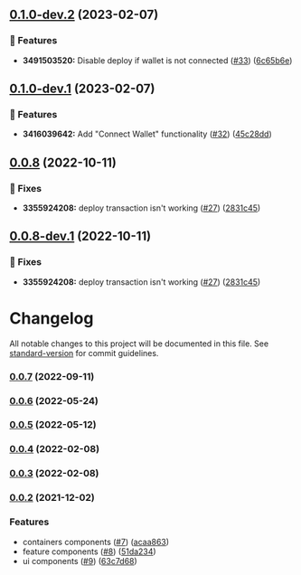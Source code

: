 ## [0.1.0-dev.2](https://github.com/starkware-libs/cairo-playground/compare/v0.1.0-dev.1...v0.1.0-dev.2) (2023-02-07)


### 🧩 Features

* **3491503520:** Disable deploy if wallet is not connected ([#33](https://github.com/starkware-libs/cairo-playground/issues/33)) ([6c65b6e](https://github.com/starkware-libs/cairo-playground/commit/6c65b6e9dc5444c337f78ce74f1a14a88ab6784f))

## [0.1.0-dev.1](https://github.com/starkware-libs/cairo-playground/compare/v0.0.8...v0.1.0-dev.1) (2023-02-07)


### 🧩 Features

* **3416039642:** Add "Connect Wallet" functionality ([#32](https://github.com/starkware-libs/cairo-playground/issues/32)) ([45c28dd](https://github.com/starkware-libs/cairo-playground/commit/45c28ddd2632a8204dca356f9da2e2699a6a041a))

## [0.0.8](https://github.com/starkware-libs/cairo-playground/compare/v0.0.7...v0.0.8) (2022-10-11)


### 🔧 Fixes

* **3355924208:** deploy transaction isn't working ([#27](https://github.com/starkware-libs/cairo-playground/issues/27)) ([2831c45](https://github.com/starkware-libs/cairo-playground/commit/2831c4546b4a9fb81e1f3f1e37c735e5f1c3d470))

## [0.0.8-dev.1](https://github.com/starkware-libs/cairo-playground/compare/v0.0.7...v0.0.8-dev.1) (2022-10-11)


### 🔧 Fixes

* **3355924208:** deploy transaction isn't working ([#27](https://github.com/starkware-libs/cairo-playground/issues/27)) ([2831c45](https://github.com/starkware-libs/cairo-playground/commit/2831c4546b4a9fb81e1f3f1e37c735e5f1c3d470))

# Changelog

All notable changes to this project will be documented in this file. See [standard-version](https://github.com/conventional-changelog/standard-version) for commit guidelines.

### [0.0.7](https://github.com/starkware-libs/cairo-playground/compare/v0.0.7-1...v0.0.7) (2022-09-11)

### [0.0.6](https://github.com/starkware-libs/cairo-playground/compare/v0.0.6-0...v0.0.6) (2022-05-24)

### [0.0.5](https://github.com/starkware-libs/cairo-playground/compare/v0.0.5-0...v0.0.5) (2022-05-12)

### [0.0.4](https://github.com/starkware-libs/cairo-playground/compare/v0.0.3...v0.0.4) (2022-02-08)

### [0.0.3](https://github.com/starkware-libs/cairo-playground/compare/v0.0.3-2...v0.0.3) (2022-02-08)

### [0.0.2](https://github.com/starkware-libs/starknet-playground/compare/v0.0.2-0...v0.0.2) (2021-12-02)


### Features

* containers components ([#7](https://github.com/starkware-libs/starknet-playground/issues/7)) ([acaa863](https://github.com/starkware-libs/starknet-playground/commit/acaa8637ea6936b4f82045ddb384e7450aff2c2c))
* feature components ([#8](https://github.com/starkware-libs/starknet-playground/issues/8)) ([51da234](https://github.com/starkware-libs/starknet-playground/commit/51da2340ee4dbf0447d55890cf3675c219b1cfe4))
* ui components ([#9](https://github.com/starkware-libs/starknet-playground/issues/9)) ([63c7d68](https://github.com/starkware-libs/starknet-playground/commit/63c7d6814120015f8ade90db84e864595eeb0d7c))

